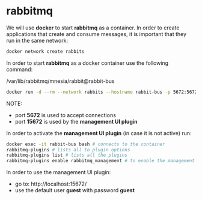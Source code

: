 # rabbitmq

We will use **docker** to start **rabbitmq** as a container. In order to create applications that create and consume messages, it is important that they run in the same network:

```bash
docker network create rabbits
```

In order to start **rabbitmq** as a docker container use the following command:

/var/lib/rabbitmq/mnesia/rabbit@rabbit-bus

```bash
docker run -d --rm --network rabbits --hostname rabbit-bus -p 5672:5672 -p 15672:15672 -v /tmp/rabbit-bus:/var/lib/rabbitmq/mnesia/ --name rabbit-bus rabbitmq:3.8.19-management
```

NOTE:
- port **5672** is used to accept connections
- port **15672** is used by the **management UI plugin**

In order to activate the **management UI plugin** (in case it is not active) run:

```bash
docker exec -it rabbit-bus bash # connects to the container
rabbitmq-plugins # lists all to plugin options
rabbitmq-plugins list # lists all the plugins
rabbitmq-plugins enable rabbitmq_management # to enable the management plugin
```

In order to use the management UI plugin:
- go to: http://localhost:15672/
- use the default user **guest** with password **guest**

